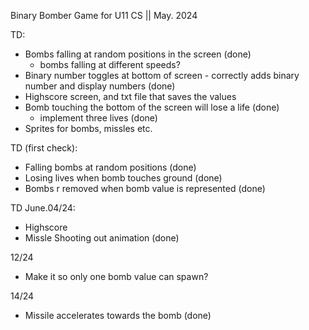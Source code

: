 Binary Bomber Game for U11 CS || May. 2024

TD: 
 - Bombs falling at random positions in the screen (done)
     - bombs falling at different speeds?
 - Binary number toggles at bottom of screen - correctly adds binary number and display numbers (done)
 - Highscore screen, and txt file that saves the values
 - Bomb touching the bottom of the screen will lose a life (done)
   - implement three lives (done)
 - Sprites for bombs, missles etc.

TD (first check):
- Falling bombs at random positions  (done)
- Losing lives when bomb touches ground  (done)
- Bombs r removed when bomb value is represented (done)

TD June.04/24:
- Highscore
- Missle Shooting out animation (done)

12/24
- Make it so only one bomb value can spawn?

14/24
- Missile accelerates towards the bomb (done)


